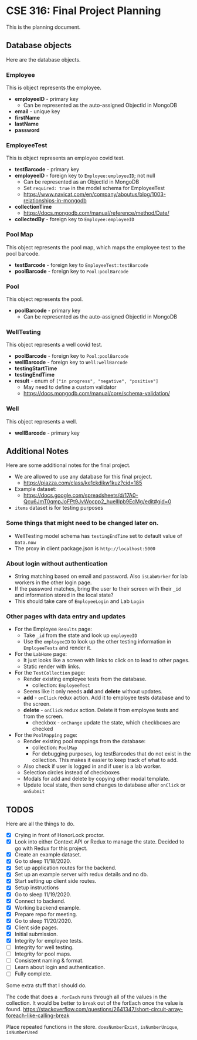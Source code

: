 # CSE 316: Final Project Planning

This is the planning document.

## Database objects

Here are the database objects.

### Employee

This is object represents the employee.

- **employeeID** - primary key
  - Can be represented as the auto-assigned ObjectId in MongoDB
- **email** - unique key
- **firstName**
- **lastName**
- **password**

### EmployeeTest

This is object represents an employee covid test.

- **testBarcode** - primary key
- **employeeID** - foreign key to `Employee:employeeID`; not null
  - Can be represented as an ObjectId in MongoDB
  - Set `required: true` in the model schema for EmployeeTest
  - https://www.navicat.com/en/company/aboutus/blog/1003-relationships-in-mongodb
- **collectionTime**
  - https://docs.mongodb.com/manual/reference/method/Date/
- **collectedBy** - foreign key to `Employee:employeeID`

### Pool Map

This object represents the pool map, which maps the employee test to the pool barcode.

- **testBarcode** - foreign key to `EmployeeTest:testBarcode`
- **poolBarcode** - foreign key to `Pool:poolBarcode`

### Pool

This object represents the pool.

- **poolBarcode** - primary key
  - Can be represented as the auto-assigned ObjectId in MongoDB

### WellTesting

This object represents a well covid test.

- **poolBarcode** - foreign key to `Pool:poolBarcode`
- **wellBarcode** - foreign key to `Well:wellBarcode`
- **testingStartTime**
- **testingEndTime**
- **result** - enum of `["in progress", "negative", "positive"]`
  - May need to define a custom validator
  - https://docs.mongodb.com/manual/core/schema-validation/

### Well

This object represents a well.

- **wellBarcode** - primary key

## Additional Notes

Here are some additional notes for the final project.

- We are allowed to use any database for this final project.
  - https://piazza.com/class/ke1ckdikw1kuz?cid=185
- Example dataset:
  - https://docs.google.com/spreadsheets/d/17A0-Qcu6JmT0qmpJoFPt9JvWocpp2_huelIIpb9EcMg/edit#gid=0
- `items` dataset is for testing purposes

### Some things that might need to be changed later on.

- WellTesting model schema has `testingEndTime` set to default value of `Data.now`
- The proxy in client package.json is `http://localhost:5000`

### About login without authentication

- String matching based on email and password. Also `isLabWorker` for lab workers in the other login page.
- If the password matches, bring the user to their screen with their `_id` and information stored in the local state?
- This should take care of `EmployeeLogin` and Lab `Login`

### Other pages with data entry and updates

- For the Employee `Results` page:
  - Take `_id` from the state and look up `employeeID`
  - Use the `employeeID` to look up the other testing information in `EmployeeTests` and render it.
- For the `LabHome` page:
  - It just looks like a screen with links to click on to lead to other pages.
  - Static render with links.
- For the `TestCollection` page:
  - Render existing employee tests from the database.
    - collection: `EmployeeTest`
  - Seems like it only needs **add** and **delete** without updates.
  - **add** - `onClick` redux action. Add it to employee tests database and to the screen.
  - **delete** - `onClick` redux action. Delete it from employee tests and from the screen.
    - checkbox - `onChange` update the state, which checkboxes are checked
- For the `PoolMapping` page:
  - Render existing pool mappings from the database:
    - collection: `PoolMap`
    - For debugging purposes, log testBarcodes that do not exist in the collection. This makes it easier to keep track of what to add.
  - Also check if user is logged in and if user is a lab worker.
  - Selection circles instead of checkboxes
  - Modals for add and delete by copying other modal template.
  - Update local state, then send changes to database after `onClick` or `onSubmit`

## TODOS

Here are all the things to do.

- [x] Crying in front of HonorLock proctor.
- [x] Look into either Context API or Redux to manage the state. Decided to go with Redux for this project.
- [x] Create an example dataset.
- [x] Go to sleep 11/18/2020.
- [x] Set up application routes for the backend.
- [x] Set up an example server with redux details and no db.
- [x] Start setting up client side routes.
- [x] Setup instructions
- [x] Go to sleep 11/19/2020.
- [x] Connect to backend.
- [x] Working backend example.
- [x] Prepare repo for meeting.
- [x] Go to sleep 11/20/2020.
- [x] Client side pages.
- [x] Initial submission.
- [x] Integrity for employee tests.
- [ ] Integrity for well testing.
- [ ] Integrity for pool maps.
- [ ] Consistent naming & format.
- [ ] Learn about login and authentication.
- [ ] Fully complete.

Some extra stuff that I should do.

The code that does a `.forEach` runs through all of the values in the collection. It would be better to `break` out of the forEach once the value is found.
https://stackoverflow.com/questions/2641347/short-circuit-array-foreach-like-calling-break

Place repeated functions in the store.
`doesNumberExist`, `isNumberUnique`, `isNumberUsed`

